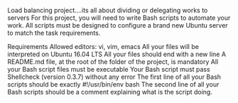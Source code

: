 Load balancing project....its all about dividing or delegating works to servers
For this project, you will need to write Bash scripts to automate your work. All scripts must be designed to configure a brand new Ubuntu server to match the task requirements.

Requirements
Allowed editors: vi, vim, emacs
All your files will be interpreted on Ubuntu 16.04 LTS
All your files should end with a new line
A README.md file, at the root of the folder of the project, is mandatory
All your Bash script files must be executable
Your Bash script must pass Shellcheck (version 0.3.7) without any error
The first line of all your Bash scripts should be exactly #!/usr/bin/env bash
The second line of all your Bash scripts should be a comment explaining what is the script doing.



